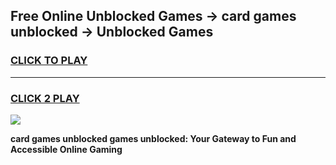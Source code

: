 
## Free Online Unblocked Games → card games unblocked → Unblocked Games
<h3>
<a href="https://premium.freeplayer.one?title=card_games_unblocked&ref=21F">CLICK TO PLAY</a></h3>
<hr>

<h3>
<a href="https://premium.freeplayer.one?title=card_games_unblocked&ref=21F">CLICK 2 PLAY</a>
  
</h3>

<a href="https://premium.freeplayer.one?title=card_games_unblocked&ref=21F/"><img src="https://clearcache.store/games.png"></a>


**card games unblocked games unblocked: Your Gateway to Fun and Accessible Online Gaming**

